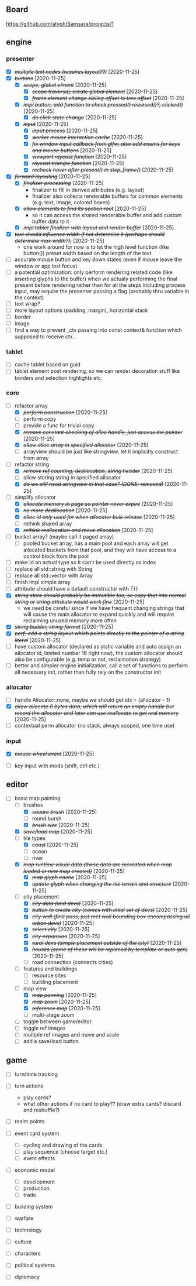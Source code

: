 ## Board

https://github.com/alyph/Samsara/projects/1

## engine

### presenter
- [X] ~~*multiple text nodes (requires layout??)*~~ [2020-11-25]
- [X] ~~*buttons*~~ [2020-11-25]
  - [X] ~~*scope, global elment*~~ [2020-11-25]
    - [X] ~~*scope traversal, create global element*~~ [2020-11-25]
    - [X] ~~*frame element change sibling offset to tree offset*~~ [2020-11-25]
  - [X] ~~*impl button, add function to check pressed() released()?, clicked()*~~ [2020-11-25]
    - [X] ~~*do click state change*~~ [2020-11-25]
  - [X] ~~*input*~~ [2020-11-25]
    - [X] ~~*input process*~~ [2020-11-25]
    - [X] ~~*worker mouse interaction cache*~~ [2020-11-25]
    - [X] ~~*fix window input callback from glfw, also add enums for keys and mouse buttons*~~ [2020-11-25]
    - [X] ~~*viewport raycast function*~~ [2020-11-25]
    - [X] ~~*raycast triangle function*~~ [2020-11-25]
    - [X] ~~*recheck hover after present() in step_frame()*~~ [2020-11-25]
- [X] ~~*forward layouting*~~ [2020-11-25]
  - [X] ~~*finalizer processing*~~ [2020-11-25]
    - finalizer to fill in derived attributes (e.g. layout)
    - finalizer also collects renderable buffers for common elements (e.g. text, image, colored boxes)
  - [X] ~~*allow elements to find its section root*~~ [2020-11-25]
    - so it can access the shared renderable buffer and add custom buffer data to it
  - [X] ~~*impl tablet finalizer with layout and render buffer*~~ [2020-11-25]
- [X] ~~*text should influence width if not determine it (perhaps should determine max width?),*~~ [2020-11-25] 
  - one work around for now is to let the high level function (like button()) preset width based on the length of the text
- [ ] accurate mouse button and key down states (even if mouse leave the window or app lost focus)
- [ ] a potential optimization: only perform rendering related code (like inserting glyphs to the buffer) when we actualy performing the final present before rendering rather than for all the steps including process input, may require the presenter passing a flag (probably thru variable in the context)
- [ ] text wrap?
- [ ] more layout options (padding, margin), horizontal stack
- [ ] border
- [ ] image
- [ ] find a way to prevent _ctx passing into const context& function which supposed to receive ctx...

### tablet
- [ ] cache tablet based on guid
- [ ] tablet element post rendering, so we can render decoration stuff like borders and selection highlights etc.

### core
- [ ] refactor array
  - [X] ~~*perform construction*~~ [2020-11-25]
  - [ ] perform copy
  - [ ] provide a func for trivial copy
  - [X] ~~*remove constant checking of alloc handle, just access the pointer*~~ [2020-11-25]
  - [X] ~~*allow alloc array in specified allocator*~~ [2020-11-25]
  - [ ] arrayview should be just like stringview, let it implicitly construct from array
- [ ] refactor string
  - [X] ~~*remove ref counting, deallocation, string header*~~ [2020-11-25]
  - [ ] allow storing string in specified allocator
  - [X] ~~*do we still need stringview in that case? (DONE: removed)*~~ [2020-11-25]
- [ ] simplify allocator
  - [X] ~~*allocate memory in page so pointer never expire*~~ [2020-11-25]
  - [X] ~~*no more deallocation*~~ [2020-11-25]
  - [X] ~~*alloc id only used for when allocator bulk release*~~ [2020-11-25]
  - [ ] rethink shared array
  - [X] ~~*rethink reallocation and move allocation*~~ [2020-11-25]
- [ ] bucket array? (maybe call it paged array)
  - [ ] pooled bucket array, has a main pool and each array will get allocated buckets from that pool, and they will have access to a control block from the pool
- [ ] make Id an actual type so it can't be used directly as index
- [ ] replace all std::string with String
- [ ] replace all std::vector with Array
- [ ] finish impl simple array
- [ ] attribute should have a default constructor with T{}
- [X] ~~*string store should probably be immutible too, so copy that into normal string or string attribute would work fine*~~ [2020-11-25]
  - we need be careful since if we have frequent changing strings that will cause the main allocator to expand quickly and will require reclaiming unused memory more often
- [X] ~~*string builder, string format*~~ [2020-11-25]
- [X] ~~*perf: add a string layout which points directly to the pointer of a string literal*~~ [2020-11-25]
- [ ] have custom allocator (declared as static variable and auto assign an allocator id, limited number 16 right now), the custom allocator should also be configurable (e.g. temp or not, reclaimation strategy)
- [ ] better and simpler engine initialization, call a set of functions to perform all necessary init, rather than fully rely on the constructor init

### allocator
- [ ] handle Allocator::none, maybe we should get idx = (allocator - 1)
- [X] ~~*allow allocate 0 bytes data, which will return an empty handle but record the allocator and later can use reallocate to get real memory*~~ [2020-11-25]
- [ ] contextual perm allocator (no stack, always scoped, one time use)

### input
- [X] ~~*mouse wheel event*~~ [2020-11-25]
- [ ] key input with mods (shift, ctrl etc.)



## editor
- [ ] basic map painting
  - [ ] brushes
    - [X] ~~*square brush*~~ [2020-11-25]
    - [ ] round bursh
    - [X] ~~*brush size*~~ [2020-11-25]
  - [X] ~~*save/load map*~~ [2020-11-25]
  - [ ] tile types
    - [X] ~~*coast*~~ [2020-11-25]
    - [ ] ocean
    - [ ] river
  - [X] ~~*map runtime visual data (these data are recreated when map loaded or new map created)*~~ [2020-11-25]
    - [X] ~~*map glyph cache*~~ [2020-11-25]
    - [X] ~~*update glyph when changing the tile terrain and structure*~~ [2020-11-25]
  - [ ] city placement
    - [X] ~~*city data (and devs)*~~ [2020-11-25]
    - [X] ~~*button to create city (comes with intial set of devs)*~~ [2020-11-25]
    - [X] ~~*city wall (first pass, just rect wall bounding box encompassing all urban devs)*~~ [2020-11-25]
    - [X] ~~*select city*~~ [2020-11-25]
    - [X] ~~*city expansion*~~ [2020-11-25]
    - [X] ~~*rural devs (simple placement outside of the city)*~~ [2020-11-25]
    - [X] ~~*houses (some of these will be replaced by template or auto gen)*~~ [2020-11-25]
    - [ ] road connection (connects cities)
  - [ ] features and buildings
    - [ ] resource sites
    - [ ] building placement
  - [ ] map view
    - [X] ~~*map panning*~~ [2020-11-25]
    - [X] ~~*map zoom*~~ [2020-11-25]
    - [X] ~~*reference map*~~ [2020-11-25]
    - [ ] multi-stage zoom
  - [ ] toggle between game/editor
  - [ ] toggle ref images
  - [ ] multiple ref images and move and scale
  - [ ] add a save/load button

## game
- [ ] turn/time tracking
- [ ] turn actions
  - play cards?
  - what other actions if no card to play?? (draw extra cards? discard and reshuffle?)
- [ ] realm points
- [ ] event card system
  - [ ] cycling and drawing of the cards
  - [ ] play sequence (choose target etc.)
  - [ ] event effects
- [ ] economic model
  - [ ] development
  - [ ] production
  - [ ] trade
- [ ] building system
- [ ] warfare
- [ ] technology
- [ ] culture
- [ ] characters
- [ ] political systems
- [ ] diplomacy

